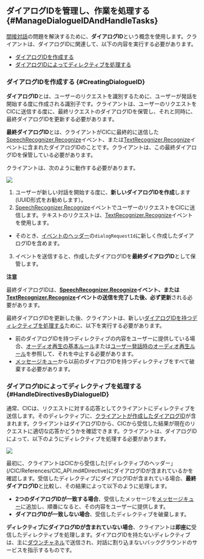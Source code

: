 ## ダイアログIDを管理し、作業を処理する {#ManageDialogueIDAndHandleTasks}

[間接対話](/CIC/CIC_Overview.md#IndirectDialogue)の問題を解決するために、**ダイアログID**という概念を使用します。クライアントは、ダイアログIDに関連して、以下の内容を実行する必要があります。

* [ダイアログIDを作成する](#CreatingDialogueID)
* [ダイアログIDによってディレクティブを処理する](#HandleDirectivesByDialogueID)

### ダイアログIDを作成する {#CreatingDialogueID}

**ダイアログID**とは、ユーザーのリクエストを識別するために、ユーザーが発話を開始する度に作成される識別子です。クライアントは、ユーザーのリクエストをCICに送信する度に、最終リクエストのダイアログIDを保管し、それと同時に、最終ダイアログIDを更新する必要があります。

**最終ダイアログID**とは、クライアントがCICに最終的に送信した [SpeechRecognizer.Recognize](/CIC/References/CICInterface/SpeechRecognizer.md#Recognize)イベント、または[TextRecognizer.Recognize](/CIC/References/CICInterface/TextRecognizer.md#Recognize)イベントに含まれたダイアログIDのことです。クライアントは、この最終ダイアログIDを保管している必要があります。

クライアントは、次のように動作する必要があります。

![](/CIC/Resources/Images/CIC_Dialogue_ID_Creation.png)

1. ユーザーが新しい対話を開始する度に、**新しいダイアログIDを作成**します(UUID形式をお勧めします）。
2. [SpeechRecognizer.Recognize](/CIC/References/CICInterface/SpeechRecognizer.md#Recognize)イベントでユーザーのリクエストをCICに送信します。テキストのリクエストは、[TextRecognizer.Recognize](/CIC/References/CICInterface/TextRecognizer.md#Recognize)イベントを使用します。
  * そのとき、[イベントのヘッダー](/CIC/References/CIC_API.md#Event)の`dialogRequestId`に新しく作成したダイアログIDを含めます。
3. イベントを送信すると、作成したダイアログIDを**最終ダイアログID**として保管します。

<div class="danger">
<p><strong>注意</strong></p>
<p>最終ダイアログIDは、<strong><a href="/CIC/References/CICInterface/SpeechRecognizer.md#Recognize">SpeechRecognizer.Recognize</a>イベント、または<a href="/CIC/References/CICInterface/TextRecognizer.md#Recognize">TextRecognizer.Recognize</a>イベントの送信を完了した後、必ず更新</strong>される必要があります。</p>
</div>

最終ダイアログIDを更新した後、クライアントは、新しい[ダイアログIDを持つディレクティブを処理する](#HandleDirectivesByDialogueID)ために、以下を実行する必要があります。

* 前のダイアログIDを持つディレクティブの内容をユーザーに提供している場合、[オーディオ再生の基本ルール](/Design/Design_Guideline_For_Client_Hardware.md#AudioInterruptionRule)または[ユーザー発話時のオーディオ再生ルール](/Design/Design_Guideline_For_Client_Hardware.md#AudioInterruptionRuleForUserUtterance)を参照して、それを中止する必要があります。
* [メッセージキュー](/CIC/Guides/Interact_with_CIC.md#ManageMessageQ)から以前のダイアログIDを持つディレクティブをすべて破棄する必要があります。

### ダイアログIDによってディレクティブを処理する {#HandleDirectivesByDialogueID}

通常、CICは、リクエストに対する応答としてクライアントにディレクティブを送信します。そのディレクティブに、[クライアントが作成したダイアログID](#CreatingDialogueID)が含まれます。クライアントはダイアログIDから、CICから受信した結果が現在のリクエストに適切な応答かどうかを確認できます。クライアントは、ダイアログIDによって、以下のようにディレクティブを処理する必要があります。

![](/CIC/Resources/Images/CIC_Handle_Directives_By_Dialogue_ID.png)

最初に、クライアントはCICから受信した[ディレクティブのヘッダー」(/CIC/References/CIC_API.md#Directive)にダイアログIDが含まれているかを確認します。受信したディレクティブにダイアログIDが含まれている場合、**最終ダイアログID**と比較し、その結果によって以下のように処理します。

* **2つのダイアログIDが一致する場合**、受信したメッセージを[メッセージキュー](/CIC/Guides/Interact_with_CIC.md#ManageMessageQ)に追加し、順番になると、その内容をユーザーに提供します。
* **ダイアログIDが一致しない場合**、受信したディレクティブを破棄します。

**ディレクティブにダイアログIDが含まれていない場合**、クライアントは**即座に**受信したディレクティブを処理します。ダイアログIDを持たないディレクティブは、主に[ダウンチャネル](/CIC/References/CIC_API.md#EstablishDownchannel)で送信され、対話に割り込まないバックグラウンドのサービスを指示するものです。
